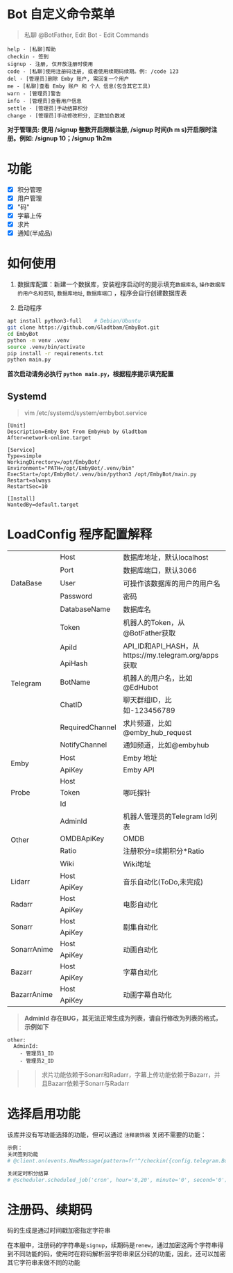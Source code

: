 
# Bot 自定义命令菜单
>
> 私聊 @BotFather, Edit Bot - Edit Commands  

```text  
help - [私聊]帮助
checkin - 签到
signup - 注册, 仅开放注册时使用
code - [私聊]使用注册码注册, 或者使用续期码续期。例: /code 123
del - [管理员]删除 Emby 账户, 需回复一个用户
me - [私聊]查看 Emby 账户 和 个人 信息(包含其它工具)
warn - [管理员]警告
info - [管理员]查看用户信息
settle - [管理员]手动结算积分
change - [管理员]手动修改积分, 正数加负数减
```
  
**对于管理员: 使用 /signup 整数开启限额注册, /signup 时间(h m s)开启限时注册。例如: /signup 10；/signup 1h2m**  

# 功能
- [X] 积分管理
- [X] 用户管理
- [X] "码"
- [X] 字幕上传
- [X] 求片
- [X] 通知(半成品)

# 如何使用

1. 数据库配置：新建一个数据库，安装程序启动时的提示填充`数据库名`, `操作数据库的用户名和密码`, `数据库地址`, `数据库端口`  ，程序会自行创建数据库表

2. 启动程序
``` bash
apt install python3-full    # Debian/Ubuntu
git clone https://github.com/Gladtbam/EmbyBot.git
cd EmbyBot
python -m venv .venv
source .venv/bin/activate
pip install -r requirements.txt
python main.py
```
**首次启动请务必执行 `python main.py`，根据程序提示填充配置**

## Systemd
> vim /etc/systemd/system/embybot.service

```
[Unit]
Description=Emby Bot From EmbyHub by Gladtbam
After=network-online.target

[Service]
Type=simple
WorkingDirectory=/opt/EmbyBot/
Environment="PATH=/opt/EmbyBot/.venv/bin"
ExecStart=/opt/EmbyBot/.venv/bin/python3 /opt/EmbyBot/main.py
Restart=always
RestartSec=10

[Install]
WantedBy=default.target
```

# LoadConfig 程序配置解释

<table>
    <tr>
        <td rowspan="5">DataBase</td>
        <td>Host</td>
        <td>数据库地址，默认localhost</td>
    </tr>
    <tr>
        <td>Port</td>
        <td>数据库端口，默认3066</td>
    </tr>
    <tr>
        <td>User</td>
        <td>可操作该数据库的用户的用户名</td>
    </tr>
    <tr>
        <td>Password</td>
        <td>密码</td>
    </tr>
    <tr>
        <td>DatabaseName</td>
        <td>数据库名</td>
    </tr>
    <tr>
        <td rowspan="7">Telegram</td>
        <td>Token</td>
        <td>机器人的Token，从@BotFather获取</td>
    </tr>
    <tr>
        <td>ApiId</td>
        <td rowspan="2">API_ID和API_HASH，从https://my.telegram.org/apps 获取</td>
    </tr>
    <tr>
        <td>ApiHash</td>
    </tr>
    <tr>
        <td>BotName</td>
        <td>机器人的用户名，比如@EdHubot</td>
    </tr>
    <tr>
        <td>ChatID</td>
        <td>聊天群组ID，比如-123456789</td>
    </tr>
    <tr>
        <td>RequiredChannel</td>
        <td>求片频道，比如@emby_hub_request</td>
    </tr>
    <tr>
        <td>NotifyChannel</td>
        <td>通知频道，比如@embyhub</td>
    </tr>
    <tr>
        <td rowspan="2">Emby</td>
        <td>Host</td>
        <td>Emby 地址</td>
    </tr>
    <tr>
        <td>ApiKey</td>
        <td>Emby API</td>
    </tr>
    <tr>
        <td rowspan="3">Probe</td>
        <td>Host</td>
        <td rowspan="3">哪吒探针</td>
    </tr>
    <tr>
        <td>Token</td>
    </tr>
    <tr>
        <td>Id</td>
    </tr>
    <tr>
        <td rowspan="4">Other</td>
        <td>AdminId</td>
        <td>机器人管理员的Telegram Id列表</td>
    </tr>
    <tr>
        <td>OMDBApiKey</td>
        <td>OMDB</td>
    </tr>
    <tr>
        <td>Ratio</td>
        <td>注册积分=续期积分*Ratio</td>
    </tr>
    <tr>
        <td>Wiki</td>
        <td>Wiki地址</td>
    </tr>
    <tr>
        <td rowspan="2">Lidarr</td>
        <td>Host</td>
        <td  rowspan="2">音乐自动化(ToDo,未完成)</td>
    </tr>
    <tr>
        <td>ApiKey</td>
    </tr>
    <tr>
        <td rowspan="2">Radarr</td>
        <td>Host</td>
        <td rowspan="2">电影自动化</td>
    </tr>
    <tr>
        <td>ApiKey</td>
    </tr>
    <tr>
        <td rowspan="2">Sonarr</td>
        <td>Host</td>
        <td rowspan="2">剧集自动化</td>
    </tr>
    <tr>
        <td>ApiKey</td>
    </tr>
    <tr>
        <td rowspan="2">SonarrAnime</td>
        <td>Host</td>
        <td rowspan="2">动画自动化</td>
    </tr>
    <tr>
        <td>ApiKey</td>
    </tr>
    <tr>
        <td rowspan="2">Bazarr</td>
        <td>Host</td>
        <td rowspan="2">字幕自动化</td>
    </tr>
    <tr>
        <td>ApiKey</td>
    </tr>
    <tr>
        <td rowspan="2">BazarrAnime</td>
        <td>Host</td>
        <td rowspan="2">动画字幕自动化</td>
    </tr>
    <tr>
        <td>ApiKey</td>
    </tr>
</table>

> **AdminId 存在BUG，其无法正常生成为列表，请自行修改为列表的格式，示例如下**
```
other:
  AdminId:
    - 管理员1_ID
    - 管理员2_ID
```

>> 求片功能依赖于Sonarr和Radarr，字幕上传功能依赖于Bazarr，并且Bazarr依赖于Sonarr与Radarr

# 选择启用功能

该库并没有写功能选择的功能，但可以通过 `注释装饰器` 关闭不需要的功能：  

```python
示例：
关闭签到功能
# @client.on(events.NewMessage(pattern=fr'^/checkin({config.telegram.BotName})?$')) 

关闭定时积分结算
# @scheduler.scheduled_job('cron', hour='8,20', minute='0', second='0')
```

# 注册码、续期码

码的生成是通过时间戳加密指定字符串  

在本服中，注册码的字符串是`signup`，续期码是`renew`，通过加密这两个字符串得到不同功能的码，使用时在将码解析回字符串来区分码的功能，因此，还可以加密其它字符串来做不同的功能
